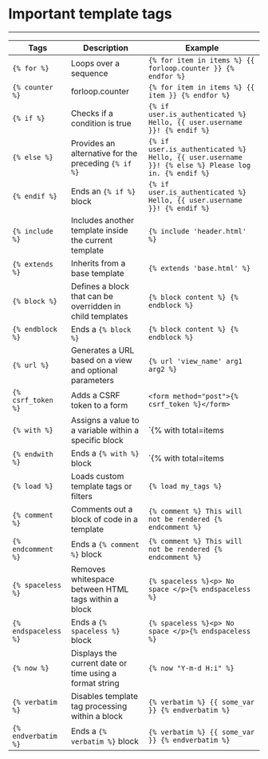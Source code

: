 # Important template tags
---
| Tags               | Description                                                  | Example                                            |
|--------------------|--------------------------------------------------------------|----------------------------------------------------|
| `{% for %}`        | Loops over a sequence                                        | `{% for item in items %} {{ forloop.counter }} {% endfor %}`  |
| `{% counter %}`    | forloop.counter                                              | `{% for item in items %} {{ item }} {% endfor %}`  |
| `{% if %}`         | Checks if a condition is true                                | `{% if user.is_authenticated %} Hello, {{ user.username }}! {% endif %}` |
| `{% else %}`       | Provides an alternative for the preceding `{% if %}`         | `{% if user.is_authenticated %} Hello, {{ user.username }}! {% else %} Please log in. {% endif %}` |
| `{% endif %}`      | Ends an `{% if %}` block                                     | `{% if user.is_authenticated %} Hello, {{ user.username }}! {% endif %}` |
| `{% include %}`    | Includes another template inside the current template        | `{% include 'header.html' %}`                      |
| `{% extends %}`    | Inherits from a base template                                 | `{% extends 'base.html' %}`                        |
| `{% block %}`      | Defines a block that can be overridden in child templates    | `{% block content %} {% endblock %}`               |
| `{% endblock %}`   | Ends a `{% block %}`                                         | `{% block content %} {% endblock %}`               |
| `{% url %}`        | Generates a URL based on a view and optional parameters      | `{% url 'view_name' arg1 arg2 %}`                  |
| `{% csrf_token %}` | Adds a CSRF token to a form                                  | `<form method="post">{% csrf_token %}</form>`      |
| `{% with %}`       | Assigns a value to a variable within a specific block        | `{% with total=items|length %} {{ total }} {% endwith %}` |
| `{% endwith %}`    | Ends a `{% with %}` block                                    | `{% with total=items|length %} {{ total }} {% endwith %}` |
| `{% load %}`       | Loads custom template tags or filters                        | `{% load my_tags %}`                               |
| `{% comment %}`    | Comments out a block of code in a template                   | `{% comment %} This will not be rendered {% endcomment %}` |
| `{% endcomment %}` | Ends a `{% comment %}` block                                 | `{% comment %} This will not be rendered {% endcomment %}` |
| `{% spaceless %}`  | Removes whitespace between HTML tags within a block          | `{% spaceless %}<p> No space </p>{% endspaceless %}` |
| `{% endspaceless %}` | Ends a `{% spaceless %}` block                             | `{% spaceless %}<p> No space </p>{% endspaceless %}` |
| `{% now %}`        | Displays the current date or time using a format string      | `{% now "Y-m-d H:i" %}`                             |
| `{% verbatim %}`   | Disables template tag processing within a block              | `{% verbatim %} {{ some_var }} {% endverbatim %}`  |
| `{% endverbatim %}` | Ends a `{% verbatim %}` block                               | `{% verbatim %} {{ some_var }} {% endverbatim %}`  |
